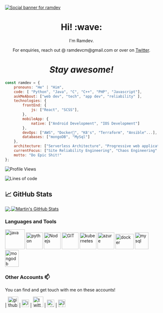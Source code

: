 [![Social banner for ramdev](https://camo.githubusercontent.com/992babdffd8c74a1502de375fbdf7e4d54773242/68747470733a2f2f6d656469612e67697068792e636f6d2f6d656469612f53576f536b4e36447854737a71494b4571762f67697068792e676966)](https://ramdevcm.github.io)
<h1 align='center'> Hi! :wave:</h1>
<p align='center'>
I'm Ramdev.
</p>
<p align='center'>For enquiries, reach out @ ramdevcm@gmail.com or over on <a href="https://twitter.com/ramdevcm">Twitter</a>.</p>

<h1 align='center'><i>Stay awesome!</i></h1>


```javascript
const ramdev = {
    pronouns: "He" | "Him",
    code: [ "Python", "Java", "C", "C++", "PHP", "Javascript"],
    askMeAbout: ["web dev", "tech", "app dev", "reliability" ],
    technologies: {
        frontEnd: {
            js: ["React", "SCSS"],
        },
        mobileApp: {
            native: ["Android Development", "IOS Development"]
        },
        devOps: ["AWS", "Docker🐳", "K8's", "Terraform", "Ansible"...],
        databases: ["mongoDB", "MySql"]
    },
    architecture: ["Serverless Architecture", "Progressive web applications", "Single page applications"],
    currentFocus: ["Site Reliability Engineering", "Chaos Engineering" ],
    motto: "Do Epic Shit!"
};
```
![Profile Views](https://visitor-badge.glitch.me/badge?page_id=ramdevcm)

![Lines of code](https://img.shields.io/badge/From%20Hello%20World%20I%27ve%20Written-875711%20lines%20of%20code-blue)

## &#x1f4c8; GitHub Stats

<a href="https://github.com/ramdevcm/ramdevcm">
  <img align="center" src="https://github-readme-stats.vercel.app/api/top-langs/?username=ramdevcm&theme=radical" />
</a>
<a href="https://github.com/ramdevcm/ramdevcm">
  <img align="center" src="https://github-readme-stats.vercel.app/api?username=ramdevcm&show_icons=true&line_height=27&count_private=true&title_color=ffffff&theme=radical" alt="Martin's GitHub Stats" />
</a>



### Languages and Tools 

<p>
      <img src="https://www.vectorlogo.zone/logos/java/java-icon.svg" alt="java" width="65" height="65"/> 
      <img src="https://www.vectorlogo.zone/logos/python/python-icon.svg" alt="python" width="55" height="55"/>
      <img src="https://www.vectorlogo.zone/logos/nodejs/nodejs-icon.svg" alt="Nodejs" width="55" height="55"/>
      <img src="https://www.vectorlogo.zone/logos/git-scm/git-scm-icon.svg" alt="GIT" width="55" height="55"/> 
      <img src="https://www.vectorlogo.zone/logos/kubernetes/kubernetes-icon.svg" alt="kubernetes" width="55" height="55"/>
      <img src="https://www.vectorlogo.zone/logos/microsoft_azure/microsoft_azure-icon.svg" alt="azure" width="55" height="55"/>
      <img src="https://www.vectorlogo.zone/logos/docker/docker-official.svg" alt="docker" width="60" height="50"/>
      <img src="https://www.vectorlogo.zone/logos/mysql/mysql-icon.svg" alt="mysql" width="45" height="55"/>
      <img src="https://www.vectorlogo.zone/logos/mongodb/mongodb-icon.svg" alt="mongodb" width="45" height="55"/>
</p>

### Other Accounts 📫

You can find and get touch with me on these accounts!

| [<img src="https://www.vectorlogo.zone/logos/github/github-ar21.svg" alt="github logo" width="34">](https://github.com/ramdevcm) 
| [<img src="https://www.vectorlogo.zone/logos/instagram/instagram-ar21.svg" alt="instagram logo" width="24">](https://www.instagram.com/ramdev.__/) 
| [<img src="https://www.vectorlogo.zone/logos/twitter/twitter-ar21.svg" alt="twitter logo" width="34">](https://twitter.com/ramdevcm) 
| [<img src="https://www.vectorlogo.zone/logos/gitlab/gitlab-ar21.svg" alt="gitlab logo" width="24">](https://gitlab.com/ramdevcm) 
| [<img src="https://www.vectorlogo.zone/logos/linkedin/linkedin-ar21.svg" alt="linkedin logo" width="24">](https://linkedin.com/ramdevcm) 


